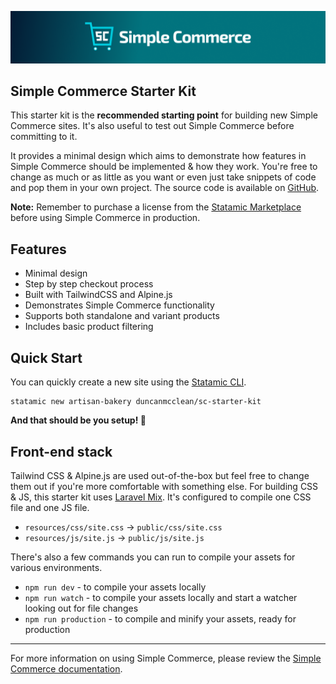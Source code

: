 <!-- statamic:hide -->

![Banner](banner.png)

## Simple Commerce Starter Kit

<!-- /statamic:hide -->

This starter kit is the **recommended starting point** for building new Simple Commerce sites. It's also useful to test out Simple Commerce before committing to it.

It provides a minimal design which aims to demonstrate how features in Simple Commerce should be implemented & how they work. You're free to change as much or as little as you want or even just take snippets of code and pop them in your own project. The source code is available on [GitHub](https://github.com/duncanmcclean/sc-starter-kit).

**Note:** Remember to purchase a license from the [Statamic Marketplace](https://statamic.com/simple-commerce) before using Simple Commerce in production.

## Features

- Minimal design
- Step by step checkout process
- Built with TailwindCSS and Alpine.js
- Demonstrates Simple Commerce functionality
- Supports both standalone and variant products
- Includes basic product filtering

## Quick Start

You can quickly create a new site using the [Statamic CLI](https://github.com/statamic/cli). 

```
statamic new artisan-bakery duncanmcclean/sc-starter-kit
```

**And that should be you setup! 🎉** 

## Front-end stack

Tailwind CSS & Alpine.js are used out-of-the-box but feel free to change them out if you're more comfortable with something else. For building CSS & JS, this starter kit uses [Laravel Mix](https://laravel.com/docs/master/mix). It's configured to compile one CSS file and one JS file.

- `resources/css/site.css` -> `public/css/site.css`
- `resources/js/site.js` -> `public/js/site.js`

There's also a few commands you can run to compile your assets for various environments.

- `npm run dev` - to compile your assets locally
- `npm run watch` - to compile your assets locally and start a watcher looking out for file changes
- `npm run production` - to compile and minify your assets, ready for production

---

For more information on using Simple Commerce, please review the [Simple Commerce documentation](https://simple-commerce.duncanmcclean.com).
